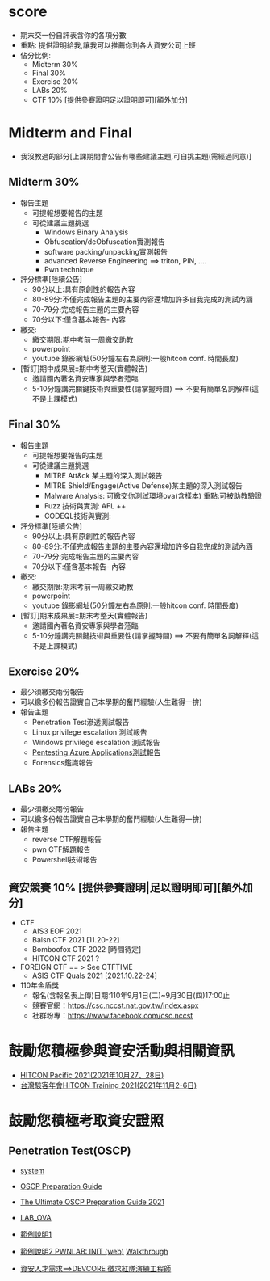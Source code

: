 # score 
- 期末交一份自評表含你的各項分數
- 重點: 提供證明給我,讓我可以推薦你到各大資安公司上班
- 佔分比例:
  - Midterm 30%
  - Final 30%
  - Exercise 20%
  - LABs 20%
  - CTF 10% [提供參賽證明足以證明即可][額外加分]


# Midterm and Final

- 我沒教過的部分[上課期間會公告有哪些建議主題,可自挑主題(需經過同意)]

## Midterm  30%
- 報告主題
  - 可提報想要報告的主題
  - 可從建議主題挑選
    - Windows Binary Analysis
    - Obfuscation/deObfuscation實測報告
    - software packing/unpacking實測報告
    - advanced Reverse Engineering ==> triton, PIN, .... 
    - Pwn technique
- 評分標準[陸續公告]
  - 90分以上:具有原創性的報告內容
  - 80-89分:不僅完成報告主題的主要內容還增加許多自我完成的測試內涵
  - 70-79分:完成報告主題的主要內容
  - 70分以下:僅含基本報告- 內容
- 繳交:
  - 繳交期限:期中考前一周繳交助教
  - powerpoint
  - youtube 錄影網址(50分鐘左右為原則:一般hitcon conf. 時間長度)
- [暫訂]期中成果展::期中考整天(實體報告)
  - 邀請國內著名資安專家與學者蒞臨
  - 5-10分鐘講完關鍵技術與重要性(請掌握時間) ==> 不要有簡單名詞解釋(這不是上課模式)

## Final  30%
- 報告主題
  - 可提報想要報告的主題
  - 可從建議主題挑選
    - MITRE Att&ck 某主題的深入測試報告
    - MITRE Shield/Engage(Active Defense)某主題的深入測試報告
    - Malware Analysis: 可繳交你測試環境ova(含樣本)  重點:可被助教驗證
    - Fuzz 技術與實測: AFL ++
    - CODEQL技術與實測: 
- 評分標準[陸續公告]
  - 90分以上:具有原創性的報告內容
  - 80-89分:不僅完成報告主題的主要內容還增加許多自我完成的測試內涵
  - 70-79分:完成報告主題的主要內容
  - 70分以下:僅含基本報告- 內容
- 繳交:
  - 繳交期限:期末考前一周繳交助教
  - powerpoint
  - youtube 錄影網址(50分鐘左右為原則:一般hitcon conf. 時間長度)
- [暫訂]期末成果展::期末考整天(實體報告)
  - 邀請國內著名資安專家與學者蒞臨
  - 5-10分鐘講完關鍵技術與重要性(請掌握時間) ==> 不要有簡單名詞解釋(這不是上課模式)

## Exercise 20%
- 最少須繳交兩份報告
- 可以繳多份報告證實自己本學期的奮鬥經驗(人生難得一拚)
- 報告主題
  - Penetration Test滲透測試報告
  - Linux privilege escalation 測試報告
  - Windows privilege escalation 測試報告
  - [Pentesting Azure Applications測試報告](https://www.books.com.tw/products/0010815310)
  - Forensics鑑識報告

## LABs 20%
- 最少須繳交兩份報告
- 可以繳多份報告證實自己本學期的奮鬥經驗(人生難得一拚)
- 報告主題
  - reverse CTF解題報告
  - pwn CTF解題報告
  - Powershell技術報告

## 資安競賽 10% [提供參賽證明|足以證明即可][額外加分]

- CTF 
  - AIS3 EOF 2021
  - Balsn CTF 2021 [11.20-22]
  - Bomboofox CTF 2022 [時間待定]
  - HITCON CTF 2021 ?
- FOREIGN CTF == > See CTFTIME
  - ASIS CTF Quals 2021 [2021.10.22-24]
- 110年金盾獎
  - 報名(含報名表上傳)日期:110年9月1日(二)~9月30日(四)17:00止
  - 競賽官網：https://csc.nccst.nat.gov.tw/index.aspx
  - 社群粉專：https://www.facebook.com/csc.nccst

# 鼓勵您積極參與資安活動與相關資訊

- [HITCON Pacific 2021(2021年10月27、28日)](https://cfp2021.hitcon.org/zh/)
- [台灣駭客年會HITCON Training 2021(2021年11月2-6日)](https://hitcon.kktix.cc/events/hitcon-training-2021)

# 鼓勵您積極考取資安證照
## Penetration Test(OSCP)
- [system](https://docs.google.com/spreadsheets/d/1dwSMIAPIam0PuRBkCiDI88pU3yzrqqHkDtBngUHNCw8/edit#gid=665299979)
- [OSCP Preparation Guide](https://blog.adithyanak.com/oscp-preparation-guide)
- [The Ultimate OSCP Preparation Guide 2021](https://www.youtube.com/watch?v=Wqkr5S1b9gA&t=379s)
- [LAB_OVA](https://github.com/Ne3o1/OSCP)
- [範例說明1](https://blog.razrsec.uk/basic-pentesting-1-walkthrough/)
- [範例說明2 PWNLAB: INIT (web)](https://www.vulnhub.com/entry/pwnlab-init,158/) [Walkthrough](https://noob2root.files.wordpress.com/2016/08/pwnlab-ctf.pdf)

- [資安人才需求==>DEVCORE 徵求紅隊演練工程師](https://devco.re/blog/2021/06/22/devcore-202106-recruit/)

